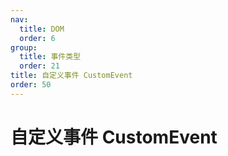 ```yaml
---
nav:
  title: DOM
  order: 6
group:
  title: 事件类型
  order: 21
title: 自定义事件 CustomEvent
order: 50
---
```


# 自定义事件 CustomEvent
